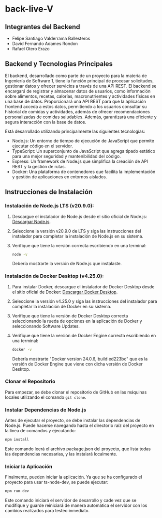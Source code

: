 # back-live-V

## Integrantes del Backend

- Felipe Santiago Valderrama Ballesteros
- David Fernando Adames Rondon
- Rafael Otero Erazo

## Backend y Tecnologías Principales

El backend, desarrollado como parte de un proyecto para la materia de Ingeniería de Software 1, tiene la función principal de procesar solicitudes, gestionar datos y ofrecer servicios a través de una API REST. El backend se encargará de registrar y almacenar datos de usuarios, como información sobre alimentos, recetas, calorías, macronutrientes y actividades físicas en una base de datos. Proporcionará una API REST para que la aplicación frontend acceda a estos datos, permitiendo a los usuarios consultar su historial de comidas y actividades, además de ofrecer recomendaciones personalizadas de comidas saludables. Además, garantizará una eficiente y segura interacción con la base de datos.

Está desarrollado utilizando principalmente las siguientes tecnologías:

- Node.js: Un entorno de tiempo de ejecución de JavaScript que permite ejecutar código en el servidor.
- TypeScript: Un superconjunto de JavaScript que agrega tipado estático para una mejor seguridad y mantenibilidad del código.
- Express: Un framework de Node.js que simplifica la creación de API REST y la gestión de rutas.
- Docker: Una plataforma de contenedores que facilita la implementación y gestión de aplicaciones en entornos aislados.

## Instrucciones de Instalación

### Instalación de Node.js LTS (v20.9.0):

1. Descargue el instalador de Node.js desde el sitio oficial de Node.js: [Descargar Node.js](https://nodejs.org/).

2. Seleccione la versión v20.9.0 de LTS y siga las instrucciones del instalador para completar la instalación de Node.js en su sistema.

3. Verifique que tiene la versión correcta escribiendo en una terminal:
   ```bash
   node -v
   ```
   Debería mostrarte la versión de Node.js que instalaste.

### Instalación de Docker Desktop (v4.25.0):

1. Para instalar Docker, descargue el instalador de Docker Desktop desde el sitio oficial de Docker: [Descargar Docker Desktop](https://www.docker.com/products/docker-desktop).

2. Seleccione la versión v4.25.0 y siga las instrucciones del instalador para completar la instalación de Docker en su sistema.

3. Verifique que tiene la versión de Docker Desktop correcta seleccionando la rueda de opciones en la aplicación de Docker y seleccionando Software Updates.

4. Verifique que tiene la versión de Docker Engine correcta escribiendo en una terminal:

   ```bash
   docker -v
   ```

   Debería mostrarte "Docker version 24.0.6, build ed223bc" que es la versión de Docker Engine que viene con dicha versión de Docker Desktop.

### Clonar el Repositorio

Para empezar, se debe clonar el repositorio de GitHub en las máquinas locales utilizando el comando `git clone`.

### Instalar Dependencias de Node.js

Antes de ejecutar el proyecto, se debe instalar las dependencias de Node.js. Puede hacerse navegando hasta el directorio raíz del proyecto en la línea de comandos y ejecutando:

```bash
npm install
```

Este comando leerá el archivo package.json del proyecto, que lista todas las dependencias necesarias, y las instalará localmente.

### Iniciar la Aplicación

Finalmente, pueden iniciar la aplicación. Ya que se ha configurado el proyecto para usar ts-node-dev, se puede ejecutar:

```bash
npm run dev
```

Este comando iniciará el servidor de desarrollo y cade vez que se modifique y guarde reiniciará de manera automática el servidor con los cambios realizados para testeo inmediato.
